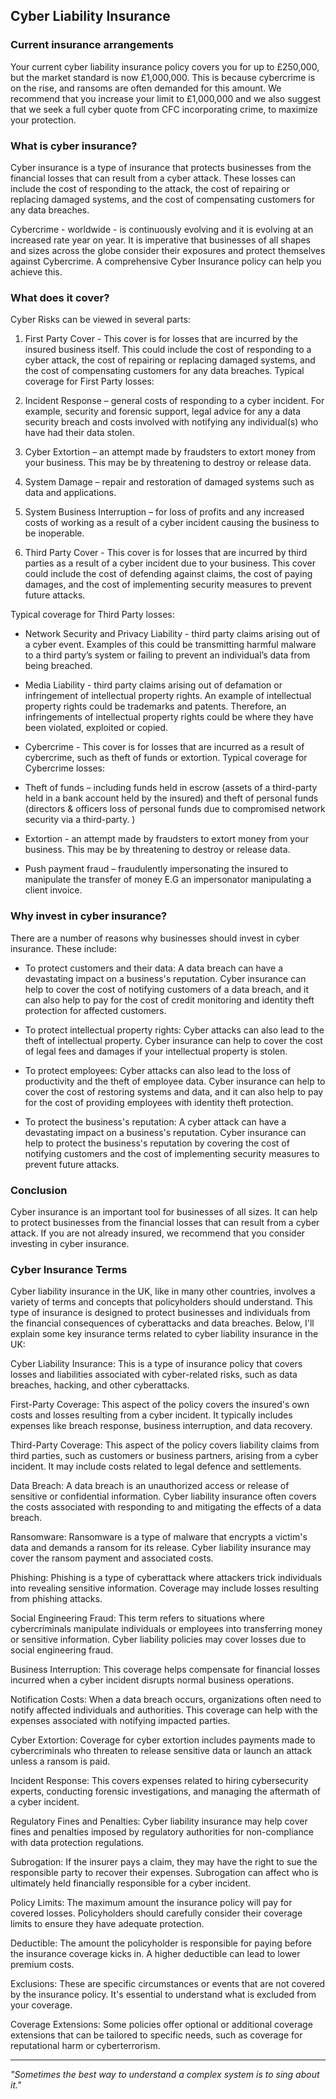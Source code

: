 ## Cyber Liability Insurance

### Current insurance arrangements

Your current cyber liability insurance policy covers you for up to £250,000, but the market standard is now £1,000,000. This is because cybercrime is on the rise, and ransoms are often demanded for this amount. We recommend that you increase your limit to £1,000,000 and we also suggest that we seek a full cyber quote from CFC incorporating crime, to maximize your protection.

### What is cyber insurance?

Cyber insurance is a type of insurance that protects businesses from the financial losses that can result from a cyber attack. These losses can include the cost of responding to the attack, the cost of repairing or replacing damaged systems, and the cost of compensating customers for any data breaches.

Cybercrime - worldwide - is continuously evolving and it is evolving at an increased rate year on year. It is imperative that businesses of all shapes and sizes across the globe consider their exposures and protect themselves against Cybercrime. A comprehensive Cyber Insurance policy can help you achieve this.

### What does it cover?

Cyber Risks can be viewed in several parts:

1. First Party Cover - This cover is for losses that are incurred by the insured business itself. This could include the cost of responding to a cyber attack, the cost of repairing or replacing damaged systems, and the cost of compensating customers for any data breaches. Typical coverage for First Party losses:

2. Incident Response – general costs of responding to a cyber incident. For example, security and forensic support, legal advice for any a data security breach and costs involved with notifying any individual(s) who have had their data stolen.

3. Cyber Extortion – an attempt made by fraudsters to extort money from your business. This may be by threatening to destroy or release data.

4. System Damage – repair and restoration of damaged systems such as data and applications.

5. System Business Interruption – for loss of profits and any increased costs of working as a result of a cyber incident causing the business to be inoperable.

6. Third Party Cover - This cover is for losses that are incurred by third parties as a result of a cyber incident due to your business. This cover could include the cost of defending against claims, the cost of paying damages, and the cost of implementing security measures to prevent future attacks.

Typical coverage for Third Party losses:

- Network Security and Privacy Liability - third party claims arising out of a cyber event. Examples of this could be transmitting harmful malware to a third party’s system or failing to prevent an individual’s data from being breached.

- Media Liability - third party claims arising out of defamation or infringement of intellectual property rights. An example of intellectual property rights could be trademarks and patents. Therefore, an infringements of intellectual property rights could be where they have been violated, exploited or copied.

- Cybercrime - This cover is for losses that are incurred as a result of cybercrime, such as theft of funds or extortion. Typical coverage for Cybercrime losses:

- Theft of funds – including funds held in escrow (assets of a third-party held in a bank account held by the insured) and theft of personal funds (directors & officers loss of personal funds due to compromised network security via a third-party. )

- Extortion - an attempt made by fraudsters to extort money from your business. This may be by threatening to destroy or release data.

- Push payment fraud – fraudulently impersonating the insured to manipulate the transfer of money E.G an impersonator manipulating a client invoice.

### Why invest in cyber insurance?

There are a number of reasons why businesses should invest in cyber insurance. These include:

* To protect customers and their data: A data breach can have a devastating impact on a business's reputation. Cyber insurance can help to cover the cost of notifying customers of a data breach, and it can also help to pay for the cost of credit monitoring and identity theft protection for affected customers.

* To protect intellectual property rights: Cyber attacks can also lead to the theft of intellectual property. Cyber insurance can help to cover the cost of legal fees and damages if your intellectual property is stolen.

* To protect employees: Cyber attacks can also lead to the loss of productivity and the theft of employee data. Cyber insurance can help to cover the cost of restoring systems and data, and it can also help to pay for the cost of providing employees with identity theft protection.

* To protect the business's reputation: A cyber attack can have a devastating impact on a business's reputation. Cyber insurance can help to protect the business's reputation by covering the cost of notifying customers and the cost of implementing security measures to prevent future attacks.

### Conclusion

Cyber insurance is an important tool for businesses of all sizes. It can help to protect businesses from the financial losses that can result from a cyber attack. If you are not already insured, we recommend that you consider investing in cyber insurance.

### Cyber Insurance Terms

Cyber liability insurance in the UK, like in many other countries, involves a variety of terms and concepts that policyholders should understand. This type of insurance is designed to protect businesses and individuals from the financial consequences of cyberattacks and data breaches. Below, I'll explain some key insurance terms related to cyber liability insurance in the UK:

Cyber Liability Insurance: This is a type of insurance policy that covers losses and liabilities associated with cyber-related risks, such as data breaches, hacking, and other cyberattacks.

First-Party Coverage: This aspect of the policy covers the insured's own costs and losses resulting from a cyber incident. It typically includes expenses like breach response, business interruption, and data recovery.

Third-Party Coverage: This aspect of the policy covers liability claims from third parties, such as customers or business partners, arising from a cyber incident. It may include costs related to legal defence and settlements.

Data Breach: A data breach is an unauthorized access or release of sensitive or confidential information. Cyber liability insurance often covers the costs associated with responding to and mitigating the effects of a data breach.

Ransomware: Ransomware is a type of malware that encrypts a victim's data and demands a ransom for its release. Cyber liability insurance may cover the ransom payment and associated costs.

Phishing: Phishing is a type of cyberattack where attackers trick individuals into revealing sensitive information. Coverage may include losses resulting from phishing attacks.

Social Engineering Fraud: This term refers to situations where cybercriminals manipulate individuals or employees into transferring money or sensitive information. Cyber liability policies may cover losses due to social engineering fraud.

Business Interruption: This coverage helps compensate for financial losses incurred when a cyber incident disrupts normal business operations.

Notification Costs: When a data breach occurs, organizations often need to notify affected individuals and authorities. This coverage can help with the expenses associated with notifying impacted parties.

Cyber Extortion: Coverage for cyber extortion includes payments made to cybercriminals who threaten to release sensitive data or launch an attack unless a ransom is paid.

Incident Response: This covers expenses related to hiring cybersecurity experts, conducting forensic investigations, and managing the aftermath of a cyber incident.

Regulatory Fines and Penalties: Cyber liability insurance may help cover fines and penalties imposed by regulatory authorities for non-compliance with data protection regulations.

Subrogation: If the insurer pays a claim, they may have the right to sue the responsible party to recover their expenses. Subrogation can affect who is ultimately held financially responsible for a cyber incident.

Policy Limits: The maximum amount the insurance policy will pay for covered losses. Policyholders should carefully consider their coverage limits to ensure they have adequate protection.

Deductible: The amount the policyholder is responsible for paying before the insurance coverage kicks in. A higher deductible can lead to lower premium costs.

Exclusions: These are specific circumstances or events that are not covered by the insurance policy. It's essential to understand what is excluded from your coverage.

Coverage Extensions: Some policies offer optional or additional coverage extensions that can be tailored to specific needs, such as coverage for reputational harm or cyberterrorism.

---

*"Sometimes the best way to understand a complex system is to sing about it."*
